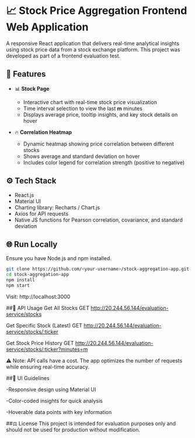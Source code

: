 # 📈 Stock Price Aggregation Frontend Web Application

A responsive React application that delivers real-time analytical insights using stock price data from a stock exchange platform. This project was developed as part of a frontend evaluation test.

## 🚀 Features

- 📊 **Stock Page**  
  - Interactive chart with real-time stock price visualization
  - Time interval selection to view the last **m** minutes
  - Displays average price, tooltip insights, and key stock details on hover

- 🔥 **Correlation Heatmap**  
  - Dynamic heatmap showing price correlation between different stocks
  - Shows average and standard deviation on hover
  - Includes color legend for correlation strength (positive to negative)

## ⚙️ Tech Stack

- React.js
- Material UI
- Charting library: Recharts / Chart.js
- Axios for API requests
- Native JS functions for Pearson correlation, covariance, and standard deviation

## 🌐 Run Locally

Ensure you have Node.js and npm installed.

```bash
git clone https://github.com/<your-username>/stock-aggregation-app.git
cd stock-aggregation-app
npm install
npm start 
```
Visit: http://localhost:3000

##🔌 API Usage
Get All Stocks
GET http://20.244.56.144/evaluation-service/stocks

Get Specific Stock (Latest)
GET http://20.244.56.144/evaluation-service/stocks/:ticker

Get Stock Price History
GET http://20.244.56.144/evaluation-service/stocks/:ticker?minutes=m

⚠️ Note: API calls have a cost. The app optimizes the number of requests while ensuring real-time accuracy.

##📱 UI Guidelines

-Responsive design using Material UI

-Color-coded insights for quick analysis

-Hoverable data points with key information

##⚖️ License
This project is intended for evaluation purposes only and should not be used for production without modification.
